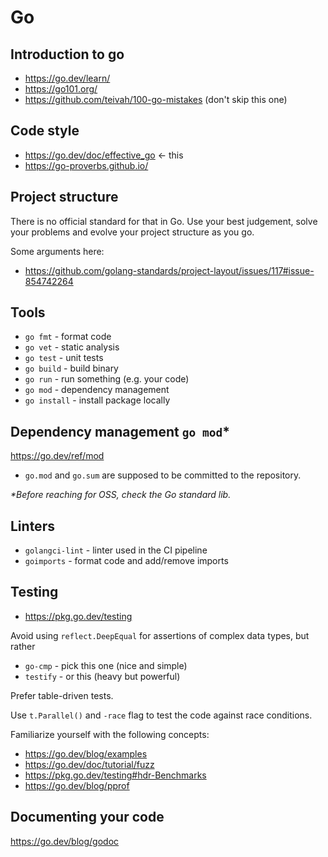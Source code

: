 # Go

## Introduction to go

- https://go.dev/learn/
- https://go101.org/
- https://github.com/teivah/100-go-mistakes (don't skip this one)

## Code style

- https://go.dev/doc/effective_go <- this
- https://go-proverbs.github.io/

## Project structure

There is no official standard for that in Go.
Use your best judgement, solve your problems and evolve your project structure as you go.

Some arguments here:
- https://github.com/golang-standards/project-layout/issues/117#issue-854742264

## Tools

- `go fmt` - format code
- `go vet` - static analysis
- `go test` - unit tests
- `go build` - build binary
- `go run` - run something (e.g. your code)
- `go mod` - dependency management
- `go install` - install package locally

## Dependency management `go mod`*

https://go.dev/ref/mod

- `go.mod` and `go.sum` are supposed to be committed to the repository.

_*Before reaching for OSS, check the Go standard lib._

## Linters

- `golangci-lint` - linter used in the CI pipeline
- `goimports` - format code and add/remove imports

## Testing

- https://pkg.go.dev/testing

Avoid using `reflect.DeepEqual` for assertions of complex data types, but rather
- `go-cmp` - pick this one (nice and simple)
- `testify` - or this (heavy but powerful)

Prefer table-driven tests.

Use `t.Parallel()` and `-race` flag to test the code against race conditions.

Familiarize yourself with the following concepts:
- https://go.dev/blog/examples
- https://go.dev/doc/tutorial/fuzz
- https://pkg.go.dev/testing#hdr-Benchmarks
- https://go.dev/blog/pprof

## Documenting your code

https://go.dev/blog/godoc
